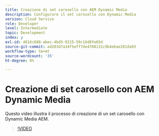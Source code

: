 ```yaml
---
title: Creazione di set carosello con AEM Dynamic Media
description: Configurare il set carosello con Dynamic Media
version: Cloud Service
role: Developer
level: Intermediate
topic: Development
index: y
exl-id: 4816c688-abec-4bd5-9215-59c16d8fe65d
source-git-commit: ad203d7a34f5eff7de4768131c9b4ebae261da93
workflow-type: tm+mt
source-wordcount: '35'
ht-degree: 0%

---
```


# Creazione di set carosello con AEM Dynamic Media

Questo video illustra il processo di creazione di un set carosello con Dynamic Media AEM.

>[!VIDEO](https://video.tv.adobe.com/v/335380?quality=9&learn=on)
